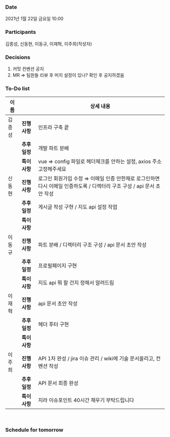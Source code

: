 ### Date  
2021년 1월 22일 금요일 10:00
</br>

### Participants
김종성, 신동현, 이동규, 이재혁, 이주희(작성자)
</br>



### Decisions 
1. 커밋 컨벤션 공지
2. MR ⇒ 팀원들 리뷰 후 머지 설정이 있나? 확인 후 공지하겠음



### To-Do list
| 이름   |               | 상세 내용                                                    |
| ------ | ------------- | ------------------------------------------------------------ |
| 김종성 | **진행 사항** | 인프라 구축 끝                                               |
|        | **추후 일정** | 개발 파트 분배                                               |
|        | **특이 사항** | vue ⇒ config 파일로 헤더체크를 안하는 설정, axios 주소 고정헤주세요 |
| 신동현 | **진행 사항** | 로그인 회원가입 수정 ⇒ 이메일 인증 안한채로 로그인하면 다시 이메일 인증하도록 / 디렉터리 구조 구성 / api 문서 초안 작성 |
|        | **추후 일정** | 게시글 작성 구현 / 지도 api 설정 작업                        |
|        | **특이 사항** |                                                              |
| 이동규 | **진행 사항** | 파트 분배 / 디렉터리 구조 구성 / api 문서 초안 작성          |
|        | **추후 일정** | 프로필페이지 구현                                            |
|        | **특이 사항** | 지도 api 뭐 할 건지 정해서 알려드림                          |
| 이재혁 | **진행 사항** | api 문서 초안 작성                                           |
|        | **추후 일정** | 헤더 푸터 구현                                               |
|        | **특이 사항** |                                                              |
| 이주희 | **진행 사항** | API 1차 완성 / jira 이슈 관리 / wiki에 기술 문서올리고, 컨벤션 작성 |
|        | **추후 일정** | API 문서 최종 완성                                           |
|        | **특이 사항** | 지라 이슈포인트 40시간 채우기 부탁드립니다                   |

</br> 

### Schedule for tomorrow 


</br> 